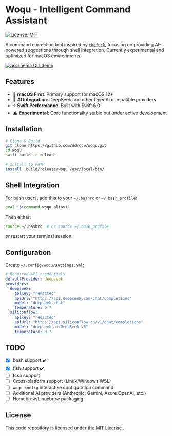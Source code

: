 # Woqu - Intelligent Command Assistant

[![License: MIT](https://img.shields.io/badge/License-MIT-yellow.svg)](https://opensource.org/licenses/MIT)

A command correction tool inspired by [`thefuck`](https://github.com/nvbn/thefuck), focusing on providing AI-powered suggestions through shell integration. Currently experimental and optimized for macOS environments.

[![asciinema CLI
demo](https://asciinema.org/a/zAYgjn7F99Rl13WvMMzBYgrDr.svg)](https://asciinema.org/a/zAYgjn7F99Rl13WvMMzBYgrDr?autoplay=1)


## Features

- 🍎 **macOS First**: Primary support for macOS 12+
- 🤖 **AI Integration**: DeepSeek and other OpenAI compatible providers
- ⚡ **Swift Performance**: Built with Swift 6.0
- ⚠️ **Experimental**: Core functionality stable but under active development

## Installation

```bash
# Clone & Build
git clone https://github.com/ddrccw/woqu.git
cd woqu
swift build -c release

# Install to PATH
install .build/release/woqu /usr/local/bin/
```

## Shell Integration

For bash users, add this to your `~/.bashrc` or `~/.bash_profile`:

```bash
eval "$(command woqu alias)"
```

Then either:
```bash
source ~/.bashrc  # or source ~/.bash_profile
```
or restart your terminal session.

## Configuration

Create `~/.config/woqu/settings.yml`:

```yaml
# Required API credentials
defaultProvider: deepseek
providers:
  deepseek:
    apiKey: "redacted"
    apiUrl: "https://api.deepseek.com/chat/completions"
    model: "deepseek-chat"
    temperature: 0.7
  siliconflow:
    apiKey: "redacted"
    apiUrl: "https://api.siliconflow.cn/v1/chat/completions"
    model: "deepseek-ai/DeepSeek-V3"
    temperature: 0.7
```

## TODO

- [x] bash support ✔️
- [x] fish support ✔️
- [ ] tcsh support
- [ ] Cross-platform support (Linux/Windows WSL)
- [ ] `woqu config` interactive configuration command
- [ ] Additional AI providers (Anthropic, Gemini, Azure OpenAI, etc.)
- [ ] Homebrew/Linuxbrew packaging

## License

This code repository is licensed under [ the MIT License ](https://opensource.org/licenses/MIT).
